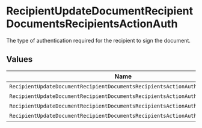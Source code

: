 # RecipientUpdateDocumentRecipientDocumentsRecipientsActionAuth

The type of authentication required for the recipient to sign the document.


## Values

| Name                                                                         | Value                                                                        |
| ---------------------------------------------------------------------------- | ---------------------------------------------------------------------------- |
| `RecipientUpdateDocumentRecipientDocumentsRecipientsActionAuthAccount`       | ACCOUNT                                                                      |
| `RecipientUpdateDocumentRecipientDocumentsRecipientsActionAuthPasskey`       | PASSKEY                                                                      |
| `RecipientUpdateDocumentRecipientDocumentsRecipientsActionAuthTwoFactorAuth` | TWO_FACTOR_AUTH                                                              |
| `RecipientUpdateDocumentRecipientDocumentsRecipientsActionAuthExplicitNone`  | EXPLICIT_NONE                                                                |